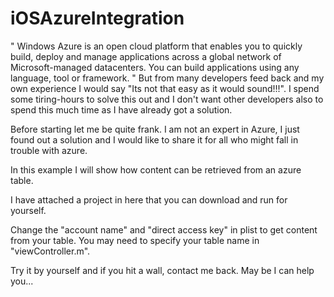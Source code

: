 iOSAzureIntegration
===================

" Windows Azure is an open cloud platform that enables you to quickly build, deploy and manage applications across a global network of Microsoft-managed datacenters.
You can build applications using any language, tool or framework. "
But from many developers feed back and my own experience I would say "Its not that easy as it would sound!!!". I spend some tiring-hours to solve this out and I don't want other developers also to spend this much time as I have already got a solution.

Before starting let me be quite frank. I am not an expert in Azure, I just found out a solution and I would like to share it for all who might fall in trouble with azure.

In this example I will show how content can be retrieved from an azure table.

I have attached a project in here that you can download and run for yourself.

Change the "account name" and "direct access key" in plist to get content from your table.
You may need to specify your table name in "viewController.m".

Try it by yourself and if you hit a wall, contact me back. May be I can help you...